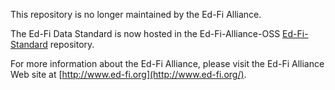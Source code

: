 This repository is no longer maintained by the Ed-Fi Alliance.

The Ed-Fi Data Standard is now hosted in the Ed-Fi-Alliance-OSS [Ed-Fi-Standard](https://github.com/Ed-Fi-Alliance-OSS/Ed-Fi-Standard) repository.

For more information about the Ed-Fi Alliance, please visit the Ed-Fi Alliance Web site at [http://www.ed-fi.org](http://www.ed-fi.org/).
